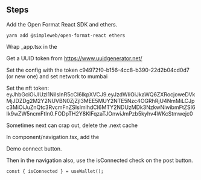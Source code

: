 ## Steps

Add the Open Format React SDK and ethers.

```shell
yarn add @simpleweb/open-format-react ethers
```

Wrap \_app.tsx in the <OpenFormatProvider>

Get a UUID token from https://www.uuidgenerator.net/

Set the config with the token c94972f0-b156-4cc8-b390-22d2b04cd0d7 (or new one) and set network to mumbai

Set the nft token: eyJhbGciOiJIUzI1NiIsInR5cCI6IkpXVCJ9.eyJzdWIiOiJkaWQ6ZXRocjoweDVkMjJDZDg2M2Y2NUVBN0ZjZjI3MEE5MUY2NTE5Nzc4OGRhRjU4NmMiLCJpc3MiOiJuZnQtc3RvcmFnZSIsImlhdCI6MTY2NDUzMDk3NzkwNiwibmFtZSI6Ik9wZW5ncmFtIn0.FODpTH2Y8KlFqzaTJOnwiJmPzb5kyhv4WKcStmwejc0

Sometimes next can crap out, delete the .next cache

In component/navigation.tsx, add the <ConnectButton />

Demo connect button.

Then in the navigation also, use the isConnected check on the post button.

```tsx
const { isConnected } = useWallet();
```
